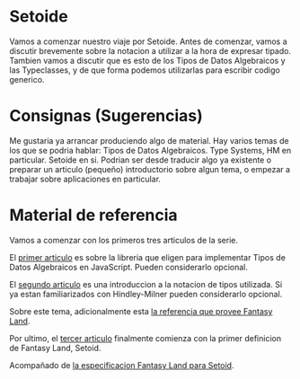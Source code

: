 # Setoide

Vamos a comenzar nuestro viaje por Setoide. Antes de comenzar, vamos a discutir brevemente sobre la notacion a utilizar a la hora de expresar tipado. Tambien vamos a discutir que es esto de los Tipos de Datos Algebraicos y las Typeclasses, y de que forma podemos utilizarlas para escribir codigo generico.

# Consignas (Sugerencias)

Me gustaria ya arrancar produciendo algo de material. Hay varios temas de los que se podria hablar: Tipos de Datos Algebraicos. Type Systems, HM en particular. Setoide en si. Podrian ser desde traducir algo ya existente o preparar un articulo (pequeño) introductorio sobre algun tema, o empezar a trabajar sobre aplicaciones en particular.

# Material de referencia

Vamos a comenzar con los primeros tres articulos de la serie.

El [primer articulo]([http://www.tomharding.me/2017/03/03/fantas-eel-and-specification/]) es sobre la libreria que eligen para implementar Tipos de Datos Algebraicos en JavaScript. Pueden considerarlo opcional.

El [segundo articulo](http://www.tomharding.me/2017/03/08/fantas-eel-and-specification-2/) es una introduccion a la notacion de tipos utilizada. Si ya estan familiarizados con Hindley-Milner pueden considerarlo opcional.

Sobre este tema, adicionalmente esta [la referencia que provee Fantasy Land](https://github.com/fantasyland/fantasy-land#type-signature-notation).

Por ultimo, el [tercer articulo](http://www.tomharding.me/2017/03/09/fantas-eel-and-specification-3/) finalmente comienza con la primer definicion de Fantasy Land, Setoid.

Acompañado de [la especificacion Fantasy Land para Setoid](https://github.com/fantasyland/fantasy-land#setoid).